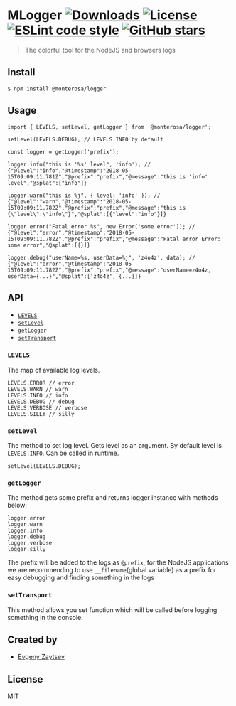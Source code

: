 # MLogger [![Downloads](https://img.shields.io/npm/dm/@monterosa/logger.svg)](https://www.npmjs.com/package/@monterosa/logger) [![License](https://img.shields.io/npm/l/@monterosa/logger.svg)](https://github.com/monterosalondon/logger) [![ESLint code style](https://img.shields.io/badge/code_style-ESLint-4b33c3.svg)](https://github.com/eslint/eslint) [![GitHub stars](https://img.shields.io/github/stars/monterosalondon/logger.svg?style=social&label=Stars)](https://github.com/monterosalondon/logger)

> The colorful tool for the NodeJS and browsers logs

## Install

```
$ npm install @monterosa/logger
```

## Usage

```
import { LEVELS, setLevel, getLogger } from '@monterosa/logger';

setLevel(LEVELS.DEBUG); // LEVELS.INFO by default

const logger = getLogger('prefix');

logger.info("this is '%s' level", 'info'); // {"@level":"info","@timestamp":"2018-05-15T09:09:11.781Z","@prefix":"prefix","@message":"this is 'info' level","@splat":["info"]}

logger.warn("this is %j", { level: 'info' }); // {"@level":"warn","@timestamp":"2018-05-15T09:09:11.782Z","@prefix":"prefix","@message":"this is {\"level\":\"info\"}","@splat":[{"level":"info"}]}

logger.error("Fatal error %s", new Error('some error')); // {"@level":"error","@timestamp":"2018-05-15T09:09:11.782Z","@prefix":"prefix","@message":"Fatal error Error: some error","@splat":[{}]}

logger.debug("userName=%s, userData=%j", 'z4o4z', data); // {"@level":"error","@timestamp":"2018-05-15T09:09:11.782Z","@prefix":"prefix","@message":"userName=z4o4z, userData={...}","@splat":['z4o4z', {...}]}
```

## API

* [`LEVELS`](#levels)
* [`setLevel`](#setLevel)
* [`getLogger`](#getLogger)
* [`setTransport`](#setTransport)

### `LEVELS`

The map of available log levels.

```
LEVELS.ERROR // error
LEVELS.WARN // warn
LEVELS.INFO // info
LEVELS.DEBUG // debug
LEVELS.VERBOSE // verbose
LEVELS.SILLY // silly
```

### `setLevel`

The method to set log level. Gets level as an argument. By default level is `LEVELS.INFO`. Can be called in runtime.

```
setLevel(LEVELS.DEBUG);
```

### `getLogger`

The method gets some prefix and returns logger instance with methods below:

```
logger.error
logger.warn
logger.info
logger.debug
logger.verbose
logger.silly
```

The prefix will be added to the logs as `@prefix`, for the NodeJS applications we are recommending to use `__filename`(global variable) as a prefix for easy debugging and finding something in the logs

### `setTransport`

This method allows you set function which will be called before logging something in the console.

## Created by

* [Evgeny Zaytsev](https://github.com/z4o4z)

## License

MIT
